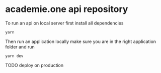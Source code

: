 # academie.one api repository

To run an api on local server first install all dependencies

`yarn`

Then run an application locally make sure you are in the right application folder and run

`yarn dev`

TODO deploy on production

